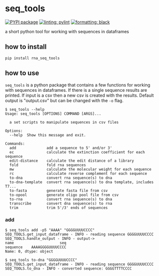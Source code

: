 # seq_tools

[![PYPI package](https://badge.fury.io/py/rna_seq_tools.png)](http://badge.fury.io/py/rna_seq_tools)
[![linting: pylint](https://img.shields.io/badge/linting-pylint-yellowgreen)](https://github.com/PyCQA/pylint)
[![formatting: black](https://img.shields.io/badge/code%20style-black-000000.svg)](https://github.com/psf/black)

a short python tool for working with sequences in dataframes

## how to install

```shell
pip install rna_seq_tools
```

## how to use

`seq_tools` is a python package that contains a few functions for working with sequences in
dataframes. If there is a single sequence results are printed. If input is a csv then a new csv is
created with the results. Default output is "output.csv" but can be changed with the `-o` flag.

```shell
$ seq_tools --help
Usage: seq_tools [OPTIONS] COMMAND [ARGS]...

  a set scripts to manipulate sequences in csv files

Options:
  --help  Show this message and exit.

Commands:
  add              add a sequence to 5' and/or 3'
  ec               calculate the extinction coefficient for each sequence
  edit-distance    calculate the edit distance of a library
  fold             fold rna sequences
  mw               calculate the molecular weight for each sequence
  rc               calculate reverse complement for each sequence
  to-dna           convert rna sequence(s) to dna
  to-dna-template  convert rna sequence(s) to dna template, includes T7...
  to-fasta         generate fasta file from csv
  to-opool         generate oligo pool file from csv
  to-rna           convert rna sequence(s) to dna
  transcribe       convert dna sequence(s) to rna
  trim             trim 5'/3' ends of sequences

```

### add

```shell
$ seq_tools add -p5 "AAAA" "GGGGUUUUCCCC"
SEQ_TOOLS.get_input_dataframe - INFO - reading sequence GGGGUUUUCCCC
SEQ_TOOLS.handle_output - INFO - output->
name                     seq
sequence    AAAAGGGGUUUUCCCC
Name: 0, dtype: object
```

```shell
$ seq_tools to-dna "GGGGUUUUCCCC"
SEQ_TOOLS.get_input_dataframe - INFO - reading sequence GGGGUUUUCCCC
SEQ_TOOLS.to_dna - INFO - converted sequence: GGGGTTTTCCCC
```